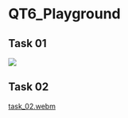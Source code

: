 # QT6_Playground

## Task 01
![](./README_Photos/Task01.png)

## Task 02
[task_02.webm](https://github.com/user-attachments/assets/9e397540-7840-4c08-8d85-666b936e0894)
